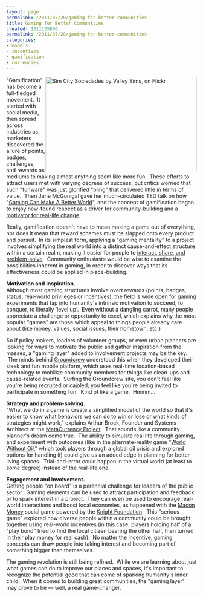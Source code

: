 ```yaml
---
layout: page
permalink: /2011/07/20/gaming-for-better-communities
title: Gaming for Better Communities
created: 1311135800
permalink: /2011/07/20/gaming-for-better-communities
categories:
- models
- incentives
- gamification
- currencies
---
```

<nav class="share-icons">
<span class="linkedin"><span class="IN-widget" style="line-height: 1; vertical-align: baseline; display: inline-block; text-align: center;"><span style="padding: 0pt ! important; margin: 0pt ! important; text-indent: 0pt ! important; display: inline-block ! important; vertical-align: baseline ! important; font-size: 1px ! important;"><span id="li_ui_li_gen_1311135529733_0"><a id="li_ui_li_gen_1311135529733_0-link"><span id="li_ui_li_gen_1311135529733_0-logo">in</span><span id="li_ui_li_gen_1311135529733_0-title"><span id="li_ui_li_gen_1311135529733_0-title-text">S</span></span></a></span></span></span></span>
</nav>
<img alt="Sim City Sociedades by Valley Sims, on Flickr" class="alignright" src="http://farm3.static.flickr.com/2681/4360103520_734c3e1a14.jpg" style="width: 400px; height: 249px; float: right;">"Gamification" has become a full-fledged movement. &nbsp;It started with social media, then spread across industries as marketers discovered the allure of points, badges, challenges, and rewards as mediums to making almost anything seem like more fun. &nbsp;These efforts to attract users met with varying degrees of success, but critics worried that such "funware" was just glorified "bling" that delivered little in terms of value. &nbsp;Then Jane McGonigal gave her much-circulated TED talk on how "<a href="http://blog.ted.com/2010/03/17/gaming_can_make/">Gaming Can Make A Better World</a>", and the concept of gamification began to enjoy new-found respect as a driver for community-building and a <a href="http://articles.latimes.com/2010/dec/26/entertainment/la-ca-gamification-20101226">motivator for real-life change</a>.

Really, gamification doesn't have to mean making a game out of everything, nor does it mean that reward schemes must be slapped onto every product and pursuit. &nbsp;In its simplest form, applying a "gaming mentality" to a project involves simplifying the real world into a distinct cause-and-effect structure within a certain realm, making it easier for people to <a href="http://shareable.net/blog/where-the-game-layer-really-counts-sharing-community">interact, share, and problem-solve</a>. &nbsp;Community enthusiasts would be wise to examine the possibilities inherent in gaming, in order to discover ways that its effectiveness could be applied in place-building.

<strong>Motivation and inspiration.</strong><br> Although most gaming structures involve overt rewards (points, badges, status, real-world privileges or incentives), the field is wide open for gaming experiments that tap into humanity's intrinsic motivation to succeed, to conquer, to literally ‘level up'. &nbsp;Even without a dangling carrot, many people appreciate a challenge or opportunity to excel, which explains why the most popular "games" are those which appeal to things people already care about (like money, values, social issues, their hometown, etc.)

So if policy makers, leaders of volunteer groups, or even urban planners are looking for ways to motivate the public and gather inspiration from the masses, a "gaming layer" added to involvement projects may be the key. &nbsp;The minds behind <a href="http://groundcrew.us/">Groundcrew</a> understood this when they developed their sleek and fun mobile platform, which uses real-time location-based technology to mobilize community members for things like clean-ups and cause-related events. &nbsp;Surfing the Groundcrew site, you don't feel like you're being recruited or cajoled; you feel like you're being invited to participate in something fun. &nbsp;Kind of like a game. &nbsp;Hmmm…

<strong>Strategy and problem-solving.</strong><br> "What we do in a game is create a simplified model of the world so that it's easier to know what behaviors we can do to win or lose or what kinds of strategies might work," explains Arthur Brock, Founder and Systems Architect at the <a href="http://www.metacurrency.org/">MetaCurrency Project</a>. &nbsp;That sounds like a community planner's dream come true. &nbsp;The ability to simulate real life through gaming, and experiment with outcomes (like in the alternate-reality game "<a href="http://www.worldwithoutoil.org/metaabout.htm">World Without Oil</a>," which took players through a global oil crisis and explored options for handling it) could give us an added edge in planning for better living spaces. &nbsp;Trial-and-error could happen in the virtual world (at least to some degree) instead of the real-life one.

<strong>Engagement and involvement.</strong><br> Getting people "on board" is a perennial challenge for leaders of the public sector. &nbsp;Gaming elements can be used to attract participation and feedback or to spark interest in a project. &nbsp;They can even be used to encourage real-world interactions and boost local economies, as happened with the <a href="http://www.maconmoney.org/">Macon Money</a> social game powered by the <a href="http://www.knightfoundation.org/news/press_room/knight_press_releases/detail.dot?id=370129">Knight Foundation</a>. &nbsp;This "serious game" explored how diverse people within a community could be brought together using real-world incentives (in this case, players holding half of a "play bond" tried to find the local citizen bearing the other half, then turned in their play money for real cash). &nbsp;No matter the incentive, gaming concepts can draw people into taking interest and becoming part of something bigger than themselves.

The gaming revolution is still being refined. &nbsp;While we are learning about just what games can do to improve our places and spaces, it's important to recognize the potential good that can come of sparking humanity's inner child. &nbsp;When it comes to building great communities, the "gaming layer" may prove to be — well, a real game-changer.

